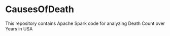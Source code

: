 # CausesOfDeath
This repository contains Apache Spark code for analyzing Death Count over Years in USA
